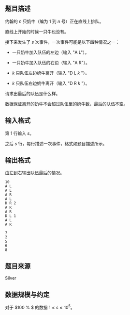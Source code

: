 ## 题目描述

约翰的 $n$ 只奶牛（编为 $1$ 到 $n$ 号）正在直线上排队。

直线上开始的时候一只牛也没有。

接下来发生了 $s$ 次事件，一次事件可能是以下四种情况之一：

- 一只奶牛加入队伍的左边（输入 "A L"）。

- 一只奶牛加入队伍的右边（输入 "A R"）。

- $k$ 只队伍左边奶牛离开（输入 "D L $k$ "）。

- $k$ 只队伍右边奶牛离开（输入 "D R $k$ "）。

请求出最后的队伍是什么样。

数据保证离开的奶牛不会超过队伍里的奶牛数，最后的队伍不空。

## 输入格式

第 $1$ 行输入 $s$。

之后 $s$ 行，每行描述一次事件，格式如题目描述所示。

## 输出格式

由左到右输出队伍最后的情况。

```input1
10
A L
A L
A R
A L
D R 2
A R
A R
D L 1
A L
A R
```

```output1
7
2
5
6
8
```

## 题目来源

Silver

## 数据规模与约定

对于 $100 \% $ 的数据 $1 \le s \le 10^5$。
